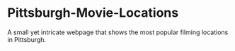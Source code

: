 # Pittsburgh-Movie-Locations
A small yet intricate webpage that shows the most popular filming locations in Pittsburgh.
